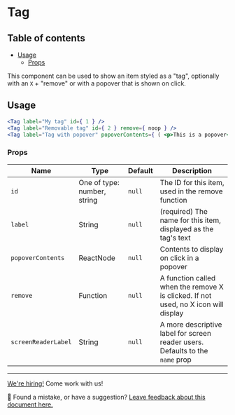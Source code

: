 # Tag <!-- omit in toc -->

## Table of contents <!-- omit in toc -->

-   [Usage](#usage)
    -   [Props](#props)

This component can be used to show an item styled as a "tag", optionally with an `X` + "remove"
or with a popover that is shown on click.

## Usage

```jsx
<Tag label="My tag" id={ 1 } />
<Tag label="Removable tag" id={ 2 } remove={ noop } />
<Tag label="Tag with popover" popoverContents={ ( <p>This is a popover</p> ) } />
```

### Props

| Name                | Type                        | Default | Description                                                                         |
| ------------------- | --------------------------- | ------- | ----------------------------------------------------------------------------------- |
| `id`                | One of type: number, string | `null`  | The ID for this item, used in the remove function                                   |
| `label`             | String                      | `null`  | (required) The name for this item, displayed as the tag's text                      |
| `popoverContents`   | ReactNode                   | `null`  | Contents to display on click in a popover                                           |
| `remove`            | Function                    | `null`  | A function called when the remove X is clicked. If not used, no X icon will display |
| `screenReaderLabel` | String                      | `null`  | A more descriptive label for screen reader users. Defaults to the `name` prop       |

<!-- FEEDBACK -->

---

[We're hiring!](https://woocommerce.com/careers/) Come work with us!

🐞 Found a mistake, or have a suggestion? [Leave feedback about this document here.](https://github.com/woocommerce/woocommerce-gutenberg-products-block/issues/new?assignees=&labels=type%3A+documentation&template=--doc-feedback.md&title=Feedback%20on%20./docs/README.md)

<!-- /FEEDBACK -->
